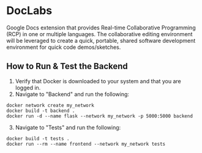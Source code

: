 # DocLabs

Google Docs extension that provides Real-time Collaborative Programming (RCP) in one or multiple languages. The collaborative editing environment will be leveraged to create a quick, portable, shared software development environment for quick code demos/sketches.

## How to Run & Test the Backend

1. Verify that Docker is downloaded to your system and that you are logged in.
2. Navigate to "Backend" and run the following:

```
docker network create my_network
docker build -t backend .
docker run -d --name flask --network my_network -p 5000:5000 backend
```

3. Navigate to "Tests" and run the following:

```
docker build -t tests .
docker run --rm --name frontend --network my_network tests
```
